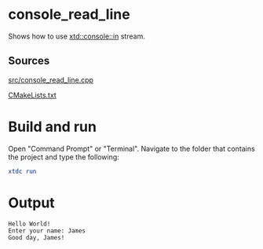 # console_read_line

Shows how to use [xtd::console::in](../../../../src/xtd.core/include/xtd/basic_console.h) stream.

## Sources

[src/console_read_line.cpp](src/console_read_line.cpp)

[CMakeLists.txt](CMakeLists.txt)

# Build and run

Open "Command Prompt" or "Terminal". Navigate to the folder that contains the project and type the following:

```cmake
xtdc run
```

# Output

```
Hello World!
Enter your name: James
Good day, James!
```
